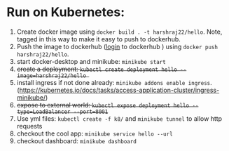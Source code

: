 
# Run on Kubernetes:

1. Create docker image using `docker build . -t harshraj22/hello`. Note, tagged in this way to make it easy to push to dockerhub.
2. Push the image to dockerhub ([login](https://docs.docker.com/engine/reference/commandline/login/) to dockerhub ) using `docker push harshraj22/hello`.
3. start docker-desktop and minikube: `minikube start`
4. ~~create a deployment: `kubectl create deployment hello --image=harshraj22/hello `~~
5. install ingress if not done already: `minikube addons enable ingress`. (https://kubernetes.io/docs/tasks/access-application-cluster/ingress-minikube/)
6. ~~expose to external world: `kubectl expose deployment hello --type=LoadBalancer --port=8001`~~
6. Use yml files: `kubectl create -f k8/` and `minikube tunnel` to allow http requests
7. checkout the cool app: `minikube service hello --url`
8. checkout dashboard: `minikube dashboard `